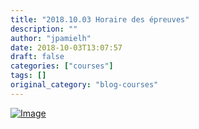 ```yaml
---
title: "2018.10.03 Horaire des épreuves"
description: ""
author: "jpamielh"
date: 2018-10-03T13:07:57
draft: false
categories: ["courses"]
tags: []
original_category: "blog-courses"
---
```


[![Image](https://lh3.googleusercontent.com/MgtIdTVncdUtKRg0moaRcVjFjacBdsu36523GQ9h_m0lGCnDW62L8u8_vabs_r4P7cJBXao9pJUcg2rL7Hrnp9QZPOpnBdq4zFPvIwa8GY2x7TaVySzGeL7x0g2AhtzzhXt5gg2iV7skWFCkIe10d-XCQHPsZWr-J23--N2dVzUyoslcG92svEins0cX6yshkjSlv8qKGqt3__1W_TSZUKVflwVWZQGVdnQ6oIt-1uVbag0CHxwKYiFy3TRFCtKiHAYxn5sUmg3v71KUE7MQDjll3-4q-euxbJEgokBKdYmQWByw-AWIRt8lPtYSCHRVeeZW3tqnts9AbBZrpzFKeCCeo9BT8nnRIVCheApfM-Igqs2tGGX8zypZLidd4eW0VNGwH1PGBuSFPO0oAmeq5TNoscX6D0rDk93OQTrPQFL0obj7EZjqUA9X4P1nlWnxcJvaV3g78CYzXvb1JpOmD4tiEvxpRcLu13yEo8lL3I6zjbeKm6GcFcem7TvjRIqr4ES580qGQ7AxbJFGdMJ9d6myxd1-ZWtk87gtCzgp0XR7O7Zt_A1ypsu-p6CFu4QkIa8VvmlSY4EOqzAIlnVnw7kgizNwY28sSEUzF2oO6q_2ZP158RJDCuEnKAir7qcscTmkA8T8LWGZ-n3G1r8hTBpLFfasXab8db0Xor99quDARenCHjSADzuUhQ=w657-h930-no)](https://lh3.googleusercontent.com/MgtIdTVncdUtKRg0moaRcVjFjacBdsu36523GQ9h_m0lGCnDW62L8u8_vabs_r4P7cJBXao9pJUcg2rL7Hrnp9QZPOpnBdq4zFPvIwa8GY2x7TaVySzGeL7x0g2AhtzzhXt5gg2iV7skWFCkIe10d-XCQHPsZWr-J23--N2dVzUyoslcG92svEins0cX6yshkjSlv8qKGqt3__1W_TSZUKVflwVWZQGVdnQ6oIt-1uVbag0CHxwKYiFy3TRFCtKiHAYxn5sUmg3v71KUE7MQDjll3-4q-euxbJEgokBKdYmQWByw-AWIRt8lPtYSCHRVeeZW3tqnts9AbBZrpzFKeCCeo9BT8nnRIVCheApfM-Igqs2tGGX8zypZLidd4eW0VNGwH1PGBuSFPO0oAmeq5TNoscX6D0rDk93OQTrPQFL0obj7EZjqUA9X4P1nlWnxcJvaV3g78CYzXvb1JpOmD4tiEvxpRcLu13yEo8lL3I6zjbeKm6GcFcem7TvjRIqr4ES580qGQ7AxbJFGdMJ9d6myxd1-ZWtk87gtCzgp0XR7O7Zt_A1ypsu-p6CFu4QkIa8VvmlSY4EOqzAIlnVnw7kgizNwY28sSEUzF2oO6q_2ZP158RJDCuEnKAir7qcscTmkA8T8LWGZ-n3G1r8hTBpLFfasXab8db0Xor99quDARenCHjSADzuUhQ=w657-h930-no)
